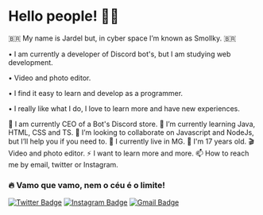 # Hello people! 🤏😎

🇧🇷 My name is Jardel but, in cyber space I’m known as Smollky. 🇧🇷


• I am currently a developer of Discord bot's, but I am studying web development.

• Video and photo editor.

• I find it easy to learn and develop as a programmer.

• I really like what I do, I love to learn more and have new experiences.

🔭 I am currently CEO of a Bot's Discord store.
🌱 I’m currently learning Java, HTML, CSS and TS.
🚀 I’m looking to collaborate on Javascript and NodeJs, but I’ll help you if you need to.
🧳 I currently live in MG.
💫 I'm 17 years old.
🎬 Video and photo editor.
⚡ I want to learn more and more. 
📫 How to reach me by email, twitter or Instagram.

### 🔥 Vamo que vamo, nem o céu é o limite!

[![Twitter Badge](https://img.shields.io/badge/-Twitter-00BFFF?style=flat-square&labelColor=00BFFF&logo=twitter&logoColor=white&link=https://twitter.com/Smollkyzinho)](https://twitter.com/Smollkyzinho) 
[![Instagram Badge](https://img.shields.io/badge/-Instagram-FF00FF?style=flat-square&logo=Instagram&logoColor=white&link=https://instagram.com/smollkyzinho?igshid=186tot3a0373c)](https://instagram.com/smollkyzinho?igshid=186tot3a0373c)
[![Gmail Badge](https://img.shields.io/badge/-Gmail-FF0000?style=flat-square&logo=Gmail&logoColor=white&link=smollkyzinho.web@gmail.com)](smollkyzinho.web@gmail.com)

 
